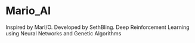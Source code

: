 # Mario_AI
Inspired by MarI/O. Developed by SethBling. Deep Reinforcement Learning using Neural Networks and Genetic Algorithms
